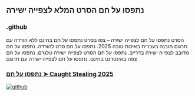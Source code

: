 ## נתפסו על חם הסרט המלא לצפייה ישירה

### .github

הסרט נתפסו על חם לצפייה ישירה – צפו בסרט נתפסו על חם בחינם ללא הורדה עם תרגום מובנה בעברית באיכות טובה 2025. נתפסו על חם סרט להורדה. נתפסו על חם מדובב לצפייה ישירה בדרייב. נתפסו על חם הסרט לצפייה ישירה טלגרם. נתפסו על חם צפה באינטרנט בחינם. נתפסו על חם לצפייה ישירה עם תרגום

### [נתפסו על חם ➤ Caught Stealing 2025](https://watching4khdmovies.blogspot.com/2025/08/caught-stealing-he.html)

<a href="https://watching4khdmovies.blogspot.com/2025/08/caught-stealing-he.html" rel="nofollow"><img src="https://image.tmdb.org/t/p/w1280/7elMUKHKs465l4mojL9VAQv0evA.jpg" alt="github" data-canonical-src="https://image.tmdb.org/t/p/w1280/7elMUKHKs465l4mojL9VAQv0evA.jpg" style="max-width: 100%;"></a>
